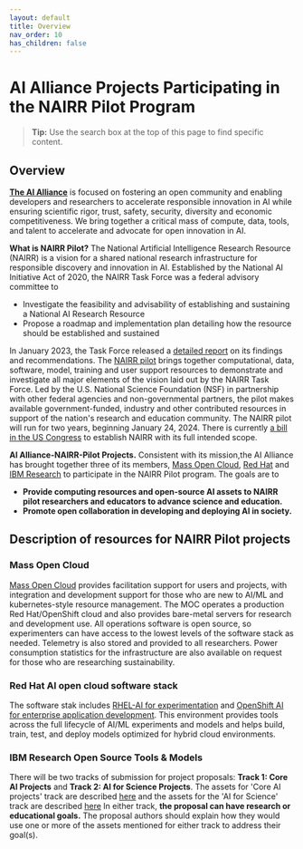 ```yaml
---
layout: default
title: Overview
nav_order: 10
has_children: false
---
```


# AI Alliance Projects Participating in the NAIRR Pilot Program 

> **Tip:** Use the search box at the top of this page to find specific content.


## Overview 

[**The AI Alliance**](https://thealliance.ai/) is focused on fostering an open community and enabling developers and researchers to accelerate responsible innovation in AI while ensuring scientific rigor, trust, safety, security, diversity and economic competitiveness. We bring together a critical mass of compute, data, tools, and talent to accelerate and advocate for open innovation in AI.

**What is NAIRR Pilot?** The National Artificial Intelligence Research Resource (NAIRR) is a vision for a shared national research infrastructure for responsible discovery and innovation in AI. Established by the National AI Initiative Act of 2020, the NAIRR Task Force was a federal advisory committee to 
* Investigate the feasibility and advisability of establishing and sustaining a National AI Research Resource 
* Propose a roadmap and implementation plan detailing how the resource should be established and sustained

In January 2023, the Task Force released a [detailed report](https://nsf-gov-resources.nsf.gov/files/NAIRR-TF-Presentations-01132023.pdf) on its findings and recommendations. The [NAIRR pilot](https://nairrpilot.org/) brings together computational, data, software, model, training and user support resources to demonstrate and investigate all major elements of the vision laid out by the NAIRR Task Force. Led by the U.S. National Science Foundation (NSF) in partnership with other federal agencies and non-governmental partners, the pilot makes available government-funded, industry and other contributed resources in support of the nation's research and education community. The NAIRR pilot will run for two years, beginning January 24, 2024.  There is currently [a bill in the US Congress](https://www.congress.gov/119/bills/hr2385/BILLS-119hr2385ih.pdf) to establish NAIRR with its full intended scope.


**AI Alliance-NAIRR-Pilot Projects.**  Consistent with its mission,the AI Alliance has brought together three of its members, [Mass Open Cloud]( https://massopen.cloud/), [Red Hat](https://www.redhat.com) and [IBM Research](https://research.ibm.com/) to participate in the NAIRR Pilot program.  The goals are to  
* **Provide computing resources and open-source AI assets to NAIRR pilot researchers and educators to advance science and education.**
* **Promote open collaboration in developing and deploying AI in society.** 

## Description of resources for NAIRR Pilot projects

### Mass Open Cloud
[Mass Open Cloud]( https://massopen.cloud/)  provides facilitation support for users and projects, with integration and development support for those who are new to AI/ML and kubernetes-style resource management.  The MOC operates a production Red Hat/OpenShift cloud and also provides bare-metal servers for research and development use. All operations software is open source, so experimenters can have access to the lowest levels of the software stack as needed.  Telemetry is also stored and provided to all researchers. Power consumption statistics for the infrastructure are also available on request for those who are researching sustainability.

### Red Hat AI open cloud software stack  
The software stak includes [RHEL-AI for experimentation](https://developers.redhat.com/learn/rhel-ai-try-llms-easy-way) and [OpenShift AI for enterprise application development](https://www.redhat.com/en/products/ai/openshift-ai). This environment provides tools across the full lifecycle of AI/ML experiments and models and helps build, train, test, and deploy models optimized for hybrid cloud environments.  

### IBM Research Open Source Tools & Models
There will be two tracks of submission for project proposals: **Track 1: Core AI Projects** and **Track 2: AI for Science Projects**. 
The assets for 'Core AI projects' track are described [here](https://the-ai-alliance.github.io/AIA-NAIRR-Pilot/core-ai/) and the assets for the 'AI for Science' track are described [here](https://the-ai-alliance.github.io/AIA-NAIRR-Pilot/ai4science/) 
In either track, **the proposal can have research or educational goals.**  The proposal authors should explain how they would use one or more of the assets mentioned for either track to address their goal(s).    





